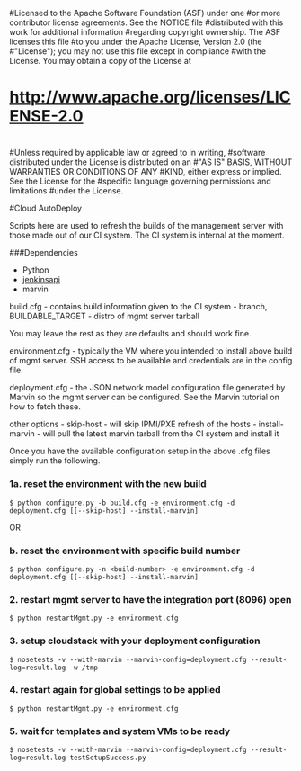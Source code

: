 #Licensed to the Apache Software Foundation (ASF) under one
#or more contributor license agreements.  See the NOTICE file
#distributed with this work for additional information
#regarding copyright ownership.  The ASF licenses this file
#to you under the Apache License, Version 2.0 (the
#"License"); you may not use this file except in compliance
#with the License.  You may obtain a copy of the License at
#
#   http://www.apache.org/licenses/LICENSE-2.0
#
#Unless required by applicable law or agreed to in writing,
#software distributed under the License is distributed on an
#"AS IS" BASIS, WITHOUT WARRANTIES OR CONDITIONS OF ANY
#KIND, either express or implied.  See the License for the
#specific language governing permissions and limitations
#under the License.

#Cloud AutoDeploy

Scripts here are used to refresh the builds of the management server with those
made out of our CI system. The CI system is internal at the moment.

###Dependencies
* Python
* [jenkinsapi](http://pypi.python.org/pypi/jenkinsapi)
* marvin

build.cfg - contains build information given to the CI system
        - branch, BUILDABLE_TARGET
        - distro of mgmt server tarball

You may leave the rest as they are defaults and should work fine.

environment.cfg - typically the VM where you intended to install above build of
mgmt server. SSH access to be available and credentials are in the config file.

deployment.cfg - the JSON network model configuration file generated by Marvin so
the mgmt server can be configured. See the Marvin tutorial on how to fetch these.

other options - skip-host - will skip IPMI/PXE refresh of the hosts
        - install-marvin - will pull the latest marvin tarball from the CI
          system and install it

Once you have the available configuration setup in the above .cfg files simply
run the following.

### 1a. reset the environment with the new build
`$ python configure.py -b build.cfg -e environment.cfg -d deployment.cfg [[--skip-host] --install-marvin]`

OR

### b. reset the environment with specific build number
`$ python configure.py -n <build-number> -e environment.cfg -d deployment.cfg [[--skip-host] --install-marvin]`

### 2. restart mgmt server to have the integration port (8096) open
`$ python restartMgmt.py -e environment.cfg`

### 3. setup cloudstack with your deployment configuration
`$ nosetests -v --with-marvin --marvin-config=deployment.cfg --result-log=result.log -w /tmp`

### 4. restart again for global settings to be applied
`$ python restartMgmt.py -e environment.cfg`

### 5. wait for templates and system VMs to be ready
`$ nosetests -v --with-marvin --marvin-config=deployment.cfg --result-log=result.log testSetupSuccess.py`
